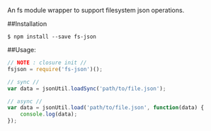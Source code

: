 An fs module wrapper to support filesystem json operations.

##Installation

    $ npm install --save fs-json

##Usage:

````javascript
// NOTE : closure init //
fsjson = require('fs-json')();

// sync //
var data = jsonUtil.loadSync('path/to/file.json');

// async //
var data = jsonUtil.load('path/to/file.json', function(data) {
    console.log(data);
});
````
